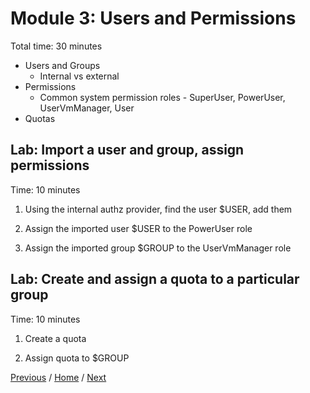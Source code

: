 # Module 3: Users and Permissions

Total time: 30 minutes

* Users and Groups
  * Internal vs external
* Permissions
  * Common system permission roles - SuperUser, PowerUser, UserVmManager, User
* Quotas

## Lab: Import a user and group, assign permissions

Time: 10 minutes

1. Using the internal authz provider, find the user $USER, add them
   
1. Assign the imported user $USER to the PowerUser role
   
1. Assign the imported group $GROUP to the UserVmManager role

## Lab: Create and assign a quota to a particular group

Time: 10 minutes

1. Create a quota
   
1. Assign quota to $GROUP

[Previous](../module_2/README.md) / [Home](../README.md) / [Next](../module_4/README.md)